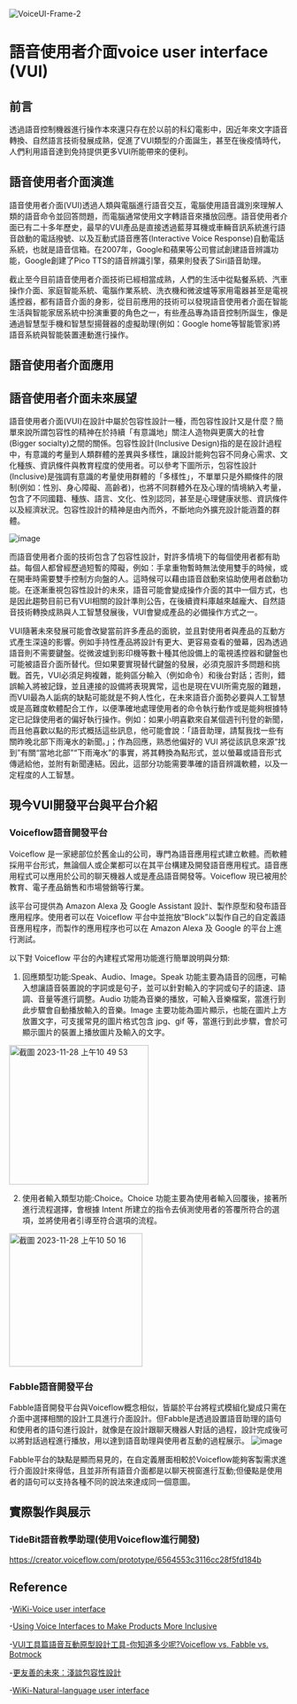 ![VoiceUI-Frame-2](https://github.com/CAFECA-IO/KnowledgeManagement/assets/77717533/eff14dc1-1098-484c-828d-12f1674526b7=80%x)
# 語音使用者介面voice user interface (VUI)
## 前言
透過語音控制機器進行操作本來還只存在於以前的科幻電影中，因近年來文字語音轉換、自然語言技術發展成熟，促進了VUI類型的介面誕生，甚至在後疫情時代，人們利用語音達到免持提供更多VUI所能帶來的便利。

## 語音使用者介面演進
語音使用者介面(VUI)透過人類與電腦進行語音交互，電腦使用語音識別來理解人類的語音命令並回答問題，而電腦通常使用文字轉語音來播放回應。語音使用者介面已有二十多年歷史，最早的VUI產品是直接透過藍芽耳機或車輛音訊系統進行語音啟動的電話撥號、以及互動式語音應答(Interactive Voice Response)自動電話系統，也就是語音信箱。在2007年，Google和蘋果等公司嘗試創建語音辨識功能，Google創建了Pico TTS的語音辨識引擎，蘋果則發表了Siri語音助理。

截止至今目前語音使用者介面技術已經相當成熟，人們的生活中從點餐系統、汽車操作介面、家庭智能系統、電腦作業系統、洗衣機和微波爐等家用電器甚至是電視遙控器，都有語音介面的身影，從目前應用的技術可以發現語音使用者介面在智能生活與智能家居系統中扮演重要的角色之一，有些產品專為語音控制所誕生，像是通過智慧型手機和智慧型揚聲器的虛擬助理(例如：Google home等智能管家)將語音系統與智能裝置連動進行操作。

## 語音使用者介面應用

## 語音使用者介面未來展望
語音使用者介面(VUI)在設計中屬於包容性設計一種，而包容性設計又是什麼？簡單來說所謂包容性的精神在於持續「有意識地」關注人造物與更廣大的社會(Bigger socialty)之間的關係。包容性設計(Inclusive Design)指的是在設計過程中，有意識的考量到人類群體的差異與多樣性，讓設計能夠包容不同身心需求、文化種族、資訊條件與教育程度的使用者。可以參考下圖所示，包容性設計(Inclusive)是強調有意識的考量使用群體的「多樣性」，不單單只是外顯條件的限制(例如：性別、身心障礙、高齡者)，也將不同群體外在及心理的情境納入考量，包含了不同國籍、種族、語言、文化、性別認同，甚至是心理健康狀態、資訊條件以及經濟狀況。包容性設計的精神是由內而外，不斷地向外擴充設計能涵蓋的群體。

![image](https://github.com/CAFECA-IO/KnowledgeManagement/assets/77717533/7d6147f3-b27c-4479-86da-6cbc02f66be0=60%x)


而語音使用者介面的技術包含了包容性設計，對許多情境下的每個使用者都有助益。每個人都曾經歷過短暫的障礙，例如：手拿重物暫時無法使用雙手的時候，或在開車時需要雙手控制方向盤的人。這時候可以藉由語音啟動來協助使用者啟動功能。在逐漸重視包容性設計的未來，語音可能會變成操作介面的其中一個方式，也是因此趨勢目前已有VUI相關的設計準則公告，在後續資料庫越來越龐大、自然語音技術轉換成熟與人工智慧發展後，VUI會變成產品的必備操作方式之一。

VUI隨著未來發展可能會改變當前許多產品的面貌，並且對使用者與產品的互動方式產生深遠的影響。例如手持性產品將設計有更大、更容易查看的螢幕，因為透過語音則不需要鍵盤。從微波爐到影印機等數十種其他設備上的電視遙控器和鍵盤也可能被語音介面所替代。但如果要實現替代鍵盤的發展，必須克服許多問題和挑戰。首先，VUI必須足夠複雜，能夠區分輸入（例如命令）和後台對話；否則，錯誤輸入將被記錄，並且連接的設備將表現異常，這也是現在VUI所需克服的難題，而VUI最為人詬病的缺點可能就是不夠人性化，在未來語音介面勢必要與人工智慧或是高難度軟體配合工作，以便準確地處理使用者的命令執行動作或是能夠根據特定已記錄使用者的偏好執行操作。例如：如果小明喜歡來自某個週刊刊登的新聞，而且他喜歡以點的形式概括這些訊息，他可能會說：「語音助理，請幫我找一些有關昨晚北部下雨淹水的新聞。」；作為回應，熟悉他偏好的 VUI 將從該訊息來源“找到”有關“當地北部”“下雨淹水”的事實，將其轉換為點形式，並以螢幕或語音形式傳遞給他，並附有新聞連結。因此，這部分功能需要準確的語音辨識軟體，以及一定程度的人工智慧。

## 現今VUI開發平台與平台介紹
### ​​​​Voiceflow語音開發平台
Voiceflow 是一家總部位於舊金山的公司，專門為語音應用程式建立軟體。而軟體採用平台形式，無論個人或企業都可以在其平台構建及開發語音應用程式。語音應用程式可以應用於公司的聊天機器人或是產品語音開發等。Voiceflow 現已被用於教育、電子產品銷售和市場營銷等行業。

該平台可提供為 Amazon Alexa 及 Google Assistant 設計、製作原型和發布語音應用程序。使用者可以在 Voiceflow 平台中並拖放“Block”以製作自己的自定義語音應用程序，而製作的應用程序也可以在 Amazon Alexa 及 Google 的平台上進行測試。

以下對 Voiceflow 平台的內建程式常用功能進行簡單說明與分類:
1. 回應類型功能:Speak、Audio、Image。Speak 功能主要為語音的回應，可輸入想讓語音裝置說的字詞或是句子，並可以針對輸入的字詞或句子的語速、語調、音量等進行調整。Audio 功能為音樂的播放，可輸入音樂檔案，當進行到此步驟會自動播放輸入的音樂。Image 主要功能為圖片顯示，也能在圖片上方放置文字，可支援常見的圖片格式包含 jpg、gif 等，當進行到此步驟，會於可顯示圖片的裝置上播放圖片及輸入的文字。
<img width="252" alt="截圖 2023-11-28 上午10 49 53" src="https://github.com/CAFECA-IO/KnowledgeManagement/assets/77717533/2db2fcc0-f4f6-4e6e-9b5c-5560908b39e3">

2. 使用者輸入類型功能:Choice。Choice 功能主要為使用者輸入回覆後，接著所進行流程選擇，會根據 Intent 所建立的指令去偵測使用者的答覆所符合的選項，並將使用者引導至符合選項的流程。
<img width="241" alt="截圖 2023-11-28 上午10 50 16" src="https://github.com/CAFECA-IO/KnowledgeManagement/assets/77717533/6117dfdb-918d-41c3-b964-53ce7dfa62e2">

### ​​​​Fabble語音開發平台
Fabble語音開發平台與Voiceflow概念相似，皆屬於平台將程式模組化變成只需在介面中選擇相關的設計工具進行介面設計。但Fabble是透過設置語音助理的語句和使用者的語句進行設計，就像是在設計跟聊天機器人對話的過程，設計完成後可以將對話過程進行播放，用以達到語音助理與使用者互動的過程展示。
![image](https://github.com/CAFECA-IO/KnowledgeManagement/assets/77717533/e1a2fb42-f169-407d-a008-e977dd7b90ec)

Fabble平台的缺點是顯而易見的，在自定義層面相較於Voiceflow能夠客製需求進行介面設計來得低，且並非所有語音介面都是以聊天視窗進行互動;但優點是使用者的語句可以支持各種不同的說法來達成同一個意圖。

## 實際製作與展示
### ​​​​TideBit語音教學助理(使用Voiceflow進行開發)
https://creator.voiceflow.com/prototype/6564553c3116cc28f5fd184b

## Reference 
-[WiKi-Voice user interface](https://en.wikipedia.org/wiki/Voice_user_interface)

-[Using Voice Interfaces to Make Products More Inclusive](https://www.hbrtaiwan.com/article/18871/using-voice-interfaces-to-make-products-more-inclusive)

-[VUI工具篇語音互動原型設計工具-你知道多少呢?Voiceflow vs. Fabble vs. Botmock](https://medium.com/tdic%E5%8F%B0%E7%81%A3%E8%A8%AD%E8%A8%88%E5%B8%AB%E5%9C%A8%E4%B8%AD%E5%9C%8B%E8%B5%B0%E8%B7%B3/%E8%AA%9E%E9%9F%B3%E5%8E%9F%E5%9E%8B%E8%A8%AD%E8%A8%88%E5%B7%A5%E5%85%B7-%E4%BD%A0%E7%9F%A5%E9%81%93%E5%A4%9A%E5%B0%91-voiceflow-vs-fabble-vs-botmock-68db9480eab0)

-[更友善的未來：淺談包容性設計](https://medium.com/uxi-design/%E6%9B%B4%E5%8F%8B%E5%96%84%E7%9A%84%E6%9C%AA%E4%BE%86-%E6%B7%BA%E8%AB%87%E5%8C%85%E5%AE%B9%E6%80%A7%E8%A8%AD%E8%A8%88-674ffe54a245)

-[WiKi-Natural-language user interface](https://en.wikipedia.org/wiki/Natural-language_user_interface)


